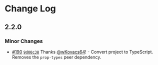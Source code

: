 # Change Log

## 2.2.0

### Minor Changes

- [#190](https://github.com/wKovacs64/react-native-responsive-image-view/pull/190) [`9d00c38`](https://github.com/wKovacs64/react-native-responsive-image-view/commit/9d00c380425b8a37c7519ba4ae92be21f8edb8b0) Thanks [@wKovacs64](https://github.com/wKovacs64)! - Convert project to TypeScript. Removes the `prop-types` peer dependency.
